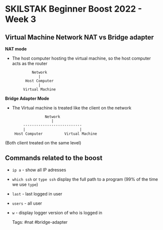 # SKILSTAK Beginner Boost 2022 - Week 3

## Virtual Machine Network NAT vs Bridge adapter

**NAT mode**
* The host computer hosting the virtual machine, so the host computer acts as the router

    
               Network         
                  |
            Host Computer
                  |
           Virtual Machine
   
**Bridge Adapter Mode**
* The Virtual machine is treated like the client on the network


                     Network                   
                        |
           ---------------------------
           |                         |
       Host Computer          Virtual Machine

(Both client treated on the same level)

## Commands related to the boost
* `ip a` - show all IP adresses
* `which ssh` or `type ssh` display the full path to a program (99% of the time we use `type`)
* `last` - last logged in user
* `users` - all user
* `w` - display logger version of who is logged in


    Tags:
        #nat #bridge-adapter
